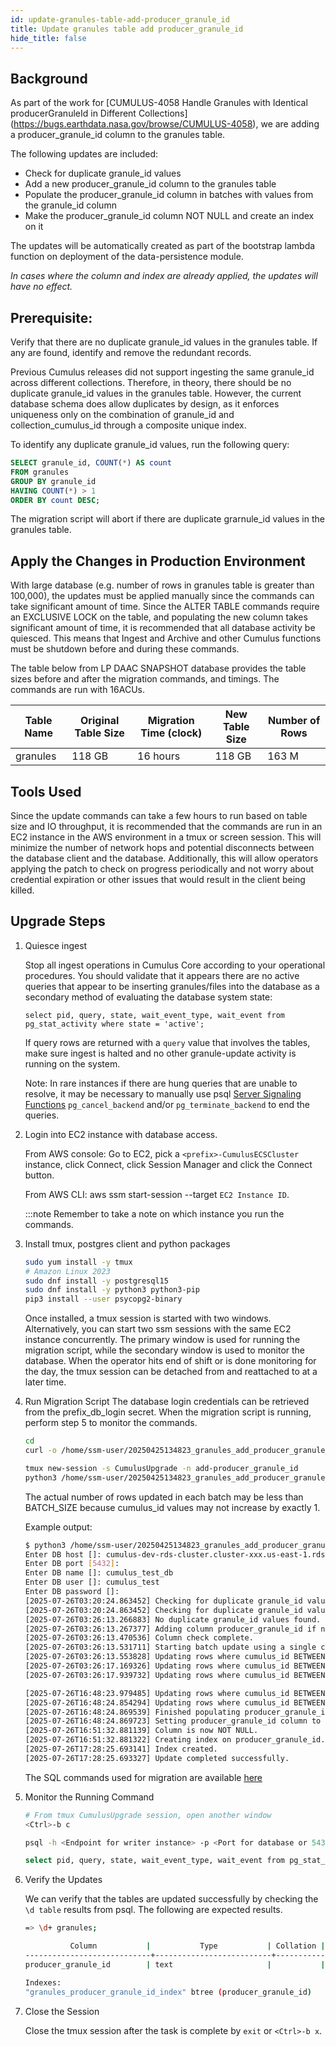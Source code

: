 ```yaml
---
id: update-granules-table-add-producer_granule_id 
title: Update granules table add producer_granule_id 
hide_title: false
---
```


## Background

As part of the work for [CUMULUS-4058 Handle Granules with Identical producerGranuleId in Different Collections]
(https://bugs.earthdata.nasa.gov/browse/CUMULUS-4058), we are adding a producer_granule_id column to the granules
table.

The following updates are included:

- Check for duplicate granule_id values
- Add a new producer_granule_id column to the granules table
- Populate the producer_granule_id column in batches with values from the granule_id column
- Make the producer_granule_id column NOT NULL and create an index on it

The updates will be automatically created as part of the bootstrap lambda function on deployment of the data-persistence module.

*In cases where the column and index are already applied, the updates will have no effect.*

## Prerequisite:

Verify that there are no duplicate granule_id values in the granules table.
If any are found, identify and remove the redundant records.

Previous Cumulus releases did not support ingesting the same granule_id across different collections.
Therefore, in theory, there should be no duplicate granule_id values in the granules table. However,
the current database schema does allow duplicates by design, as it enforces uniqueness only on the
combination of granule_id and collection_cumulus_id through a composite unique index.

To identify any duplicate granule_id values, run the following query:

```sql
SELECT granule_id, COUNT(*) AS count
FROM granules
GROUP BY granule_id
HAVING COUNT(*) > 1
ORDER BY count DESC;
```

The migration script will abort if there are duplicate grarnule_id values in the granules table.

## Apply the Changes in Production Environment

With large database (e.g. number of rows in granules table is greater than 100,000), the updates must be applied manually since
the commands can take significant amount of time. Since the ALTER TABLE commands require an EXCLUSIVE LOCK on the table,
and populating the new column takes significant amount of time, it is recommended that
all database activity be quiesced. This means that Ingest and Archive and other Cumulus functions must be shutdown before and during these commands.

The table below from LP DAAC SNAPSHOT database provides the table sizes before and after the migration commands, and timings.  The commands are
run with 16ACUs.

| Table Name | Original Table Size | Migration Time (clock) | New Table Size | Number of Rows |
|---|---|---|---|---|
| granules | 118 GB | 16 hours | 118 GB | 163 M |

## Tools Used

Since the update commands can take a few hours to run based on table size and IO throughput, it is recommended that the commands are run in an EC2 instance
in the AWS environment in a tmux or screen session. This will minimize the number of network hops and potential disconnects between the database client
and the database. Additionally, this will allow operators applying the patch to check on progress periodically and not worry about credential expiration or
other issues that would result in the client being killed.

## Upgrade Steps

1. Quiesce ingest

    Stop all ingest operations in Cumulus Core according to your operational procedures. You should validate
    that it appears there are no active queries that appear to be inserting granules/files into the database
    as a secondary method of evaluating the database system state:

    ```text
    select pid, query, state, wait_event_type, wait_event from pg_stat_activity where state = 'active';
    ```

    If query rows are returned with a `query` value that involves the tables, make sure ingest is halted
    and no other granule-update activity is running on the system.

    Note: In rare instances if there are hung queries that are unable to resolve, it may be necessary to
    manually use psql [Server Signaling
    Functions](https://www.postgresql.org/docs/13/functions-admin.html#FUNCTIONS-ADMIN-SIGNAL)
    `pg_cancel_backend` and/or
    `pg_terminate_backend` to end the queries.

2. Login into EC2 instance with database access.

    From AWS console: Go to EC2, pick a `<prefix>-CumulusECSCluster` instance, click Connect, click Session Manager
    and click the Connect button.

    From AWS CLI: aws ssm start-session --target `EC2 Instance ID`.
  
    :::note Remember to take a note on which instance you run the commands.

3. Install tmux, postgres client and python packages

    ```sh
    sudo yum install -y tmux
    # Amazon Linux 2023
    sudo dnf install -y postgresql15
    sudo dnf install -y python3 python3-pip
    pip3 install --user psycopg2-binary
    ```

    Once installed, a tmux session is started with two windows. Alternatively, you can start two ssm sessions
    with the same EC2 instance concurrently. The primary window is used for running the migration script, 
    while the secondary window is used to monitor the database. When the operator hits end of shift or is done
    monitoring for the day, the tmux session can be detached from and reattached to at a later time.

4. Run Migration Script
    The database login credentials can be retrieved from the prefix_db_login secret.
    When the migration script is running, perform step 5 to monitor the commands.

     ```sh
     cd
     curl -o /home/ssm-user/20250425134823_granules_add_producer_granule_id.py https://raw.githubusercontent.com/nasa/cumulus/master/packages/db/src/migrations/20250425134823_granules_add_producer_granule_id.py

     tmux new-session -s CumulusUpgrade -n add-producer_granule_id
     python3 /home/ssm-user/20250425134823_granules_add_producer_granule_id.py

     ```

    The actual number of rows updated in each batch may be less than BATCH_SIZE because cumulus_id values may not increase by exactly 1.

    Example output:
    ```sh
    $ python3 /home/ssm-user/20250425134823_granules_add_producer_granule_id.py
    Enter DB host []: cumulus-dev-rds-cluster.cluster-xxx.us-east-1.rds.amazonaws.com
    Enter DB port [5432]:
    Enter DB name []: cumulus_test_db
    Enter DB user []: cumulus_test
    Enter DB password []: 
    [2025-07-26T03:20:24.863452] Checking for duplicate granule_id values...
    [2025-07-26T03:20:24.863452] Checking for duplicate granule_id values...
    [2025-07-26T03:26:13.266883] No duplicate granule_id values found.
    [2025-07-26T03:26:13.267377] Adding column producer_granule_id if not present...
    [2025-07-26T03:26:13.470536] Column check complete.
    [2025-07-26T03:26:13.531711] Starting batch update using a single connection...
    [2025-07-26T03:26:13.553828] Updating rows where cumulus_id BETWEEN 3 AND 100002
    [2025-07-26T03:26:17.169326] Updating rows where cumulus_id BETWEEN 100003 AND 200002
    [2025-07-26T03:26:17.939732] Updating rows where cumulus_id BETWEEN 200003 AND 300002

    [2025-07-26T16:48:23.979485] Updating rows where cumulus_id BETWEEN 560200003 AND 560300002
    [2025-07-26T16:48:24.854294] Updating rows where cumulus_id BETWEEN 560300003 AND 560400002
    [2025-07-26T16:48:24.869539] Finished populating producer_granule_id column.
    [2025-07-26T16:48:24.869723] Setting producer_granule_id column to NOT NULL...
    [2025-07-26T16:51:32.881139] Column is now NOT NULL.
    [2025-07-26T16:51:32.881322] Creating index on producer_granule_id...
    [2025-07-26T17:28:25.693141] Index created.
    [2025-07-26T17:28:25.693327] Update completed successfully.
    ```

    The SQL commands used for migration are available
    [here](https://raw.githubusercontent.com/nasa/cumulus/master/packages/db/src/migrations/20250425134823_granules_add_producer_granule_id.sql)

5. Monitor the Running Command

    ```sh
    # From tmux CumulusUpgrade session, open another window
    <Ctrl>-b c

    psql -h <Endpoint for writer instance> -p <Port for database or 5432> -d <cumulus database name> -U <database admin user> -W

    select pid, query, state, wait_event_type, wait_event from pg_stat_activity where state = 'active';
    ```

6. Verify the Updates

     We can verify that the tables are updated successfully by checking the `\d table` results from psql.  The following are expected results.

    ```sh
    => \d+ granules;

              Column           |           Type           | Collation | Nullable |               Default    |                     Description                 
    ----------------------------+--------------------------+-----------+----------+-------------------------+--------------------------------------
    producer_granule_id        | text                     |           | not null |                          | Producer Granule Id

    Indexes:
    "granules_producer_granule_id_index" btree (producer_granule_id)
    ```

7. Close the Session

    Close the tmux session after the task is complete by `exit` or `<Ctrl>-b x`.
